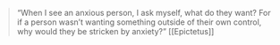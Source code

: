 > “When I see an anxious person, I ask myself, what do they want? For if a person wasn’t wanting something outside of their own control, why would they be stricken by anxiety?”
> [[Epictetus]]